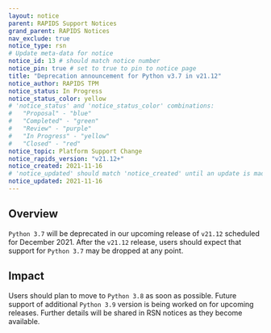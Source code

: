 ```yaml
---
layout: notice
parent: RAPIDS Support Notices
grand_parent: RAPIDS Notices
nav_exclude: true
notice_type: rsn
# Update meta-data for notice
notice_id: 13 # should match notice number
notice_pin: true # set to true to pin to notice page
title: "Deprecation announcement for Python v3.7 in v21.12"
notice_author: RAPIDS TPM
notice_status: In Progress
notice_status_color: yellow
# 'notice_status' and 'notice_status_color' combinations:
#   "Proposal" - "blue"
#   "Completed" - "green"
#   "Review" - "purple"
#   "In Progress" - "yellow"
#   "Closed" - "red"
notice_topic: Platform Support Change
notice_rapids_version: "v21.12+"
notice_created: 2021-11-16
# 'notice_updated' should match 'notice_created' until an update is made
notice_updated: 2021-11-16
---
```


## Overview

`Python 3.7` will be deprecated in our upcoming release of `v21.12`
scheduled for December 2021. After the `v21.12` release, users should expect 
that support for `Python 3.7` may be dropped at any point.

## Impact

Users should plan to move to `Python 3.8` as soon as possible. Future
support of additional `Python 3.9` version is being worked on for upcoming
releases. Further details will be shared in RSN notices as they become
available.

